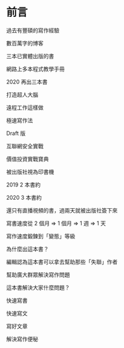# 前言

過去有豐碩的寫作經驗

數百萬字的博客

三本已實體出版的書

網路上多本程式教學手冊

2020 再出三本書

打造超人大腦

遠程工作這樣做

極速寫作法

Draft 版

互聯網安全實戰

價值投資實戰寶典

被出版社視為印書機

2019 2 本書約

2020 3 本書約

還只有直播視頻的書，過兩天就被出版社簽下來

寫書速度從 2 個月 => 1 個月 => 1 週 => 1 天

寫作速度鍛鍊到「變態」等級

為什麼出這本書？

編輯認為這本書可以拿去幫助那些「失聯」作者

幫助廣大群眾解決寫作問題

這本書解決大家什麼問題？

快速寫書

快速寫文

寫好文章

解決寫作便秘
